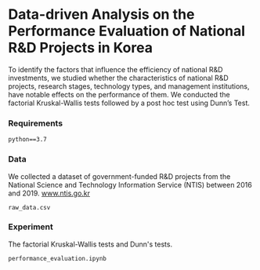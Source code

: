 # Data-driven Analysis on the Performance Evaluation of National R&D Projects in Korea

To identify the factors that influence the efficiency of national R&D investments, we studied whether the characteristics of national R&D projects, research stages, technology types, and management institutions, have notable effects on the performance of them. We conducted the factorial Kruskal-Wallis tests followed by a post hoc test using Dunn’s Test.
</p>

### Requirements

```
python==3.7
```

### Data

We collected a dataset of government-funded R&D projects from the National Science and Technology Information Service (NTIS) between 2016 and 2019.
www.ntis.go.kr

```
raw_data.csv
```

### Experiment

The factorial Kruskal-Wallis tests and Dunn's tests.
```
performance_evaluation.ipynb
```
